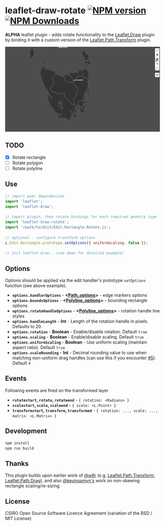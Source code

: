 # leaflet-draw-rotate [![NPM version][npm-image]][npm-url] [![NPM Downloads][npm-downloads-image]][npm-url]

**ALPHA** leaflet plugin - adds rotate functionality to the [Leaflet.Draw](https://github.com/Leaflet/Leaflet.draw) plugin by binding it with a custom version of the [Leaflet.Path.Transform](https://github.com/w8r/Leaflet.Path.Transform) plugin.

![Screenshot](/screenshots/rotate.gif?raw=true)

## TODO

 - [x] Rotate rectangle
 - [ ] Rotate polygon
 - [ ] Rotate polyline
 
## Use

```javascript
// import peer dependencies
import 'leaflet';
import 'leaflet-draw';

// import plugin, then rotate bindings for each required geomtry type
import 'leaflet-draw-rotate';
import '/path/to/dist/Edit.Rectangle.Rotate.js';

// optional - configure transform options
L.Edit.Rectangle.prototype.setOptions({ uniformScaling: false });

// init leaflet-draw.. (see demo for detailed example)
```

## Options

Options should be applied via the edit handler's prototype `setOptions` function (see above example).

- **`options.handlerOptions`** - **<[Path_options](http://leafletjs.com/reference.html#path-options)>** - edge markers options
- **`options.boundsOptions`** - **<[Polyline_options](http://leafletjs.com/reference.html#polyline-options)>** - bounding rectangle options
- **`options.rotateHandleOptions`** - **<[Polyline_options](http://leafletjs.com/reference.html#polyline-options)>** - rotation handle line styles
- **`options.handleLength`** - **Int** - Length of the rotation handle in pixels. Defaults to 20.
- **`options.rotation`** - **Boolean** - Enable/disable rotation. Default `true`
- **`options.scaling`** - **Boolean** - Enable/disable scaling. Default `true`
- **`options.uniformScaling`** - **Boolean** - Use uniform scaling (maintain aspect ratio). Default `true`
- **`options.scaleRounding`** - **Int** - Decimal rounding value to use when matching non-uniform drag handles (can use this if you encounter [#5](https://github.com/onaci/Leaflet.draw.rotate/issues/5)). Default `4`

## Events

Following events are fired on the transformed layer

- **`rotatestart`, `rotate`, `rotateend`** - `{ rotation: <Radians> }`
- **`scalestart`, `scale`, `scaleend`** - `{ scale: <L.Point> }`
- **`transformstart`, `transform`, `transformed`** - `{ rotation: ..., scale: ..., matrix: <L.Matrix> }`

## Development

```javascript
npm install
npm run build
```

## Thanks
This plugin builds upon earlier work of [@w8r](https://github.com/w8r) (e.g. [Leaflet.Path.Transform](https://github.com/w8r/Leaflet.Path.Transform), [Leaflet.Path.Drag](https://github.com/w8r/Leaflet.Path.Drag)), and also [@kevinsamyn's](https://github.com/kevinsamyn) work on non-skewing rectangle scaling/re-sizing.

## License
CSIRO Open Source Software Licence Agreement (variation of the BSD / MIT License)

[npm-image]: https://badge.fury.io/js/leaflet-draw-rotate.svg
[npm-url]: https://www.npmjs.com/package/leaflet-draw-rotate
[npm-downloads-image]: https://img.shields.io/npm/dt/leaflet-draw-rotate.svg
